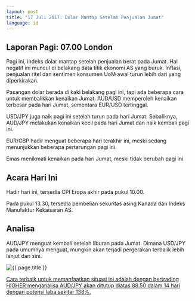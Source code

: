 ```yaml
---
layout: post
title: "17 Juli 2017: Dolar Mantap Setelah Penjualan Jumat"
language: id
---
```

## Laporan Pagi: 07.00 London

Pagi ini, indeks dolar mantap setelah penjualan berat pada Jumat. Hal negatif ini muncul di belakang data titik ekonomi AS yang buruk. Inflasi, penjualan ritel dan sentimen konsumen UoM awal turun lebih dari yang diperkirakan. 

Pasangan dolar berada di kaki belakang pagi ini, tapi ada beberapa cara untuk membalikkan kenaikan Jumat. AUD/USD memperoleh kenaikan terbesar pada hari Jumat, sementara EUR/USD tertinggal.

USD/JPY juga naik pagi ini setelah turun pada hari Jumat. Sebaliknya, AUD/JPY melakukan kenaikan kecil pada hari Jumat dan naik kembali pagi ini.

EUR/GBP hadir menguat beberapa hari terakhir ini, meski sedang menunjukkan beberapa pertarungan pagi ini.

Emas menikmati kenaikan pada hari Jumat, meski tidak berubah pagi ini.

## Acara Hari Ini

Hadir hari ini, tersedia CPI Eropa akhir pada pukul 10.00. 

Pada pukul 13.30, tersedia pembelian sekuritas asing Kanada dan Indeks Manufaktur Kekaisaran AS.

## Analisa

AUD/JPY menguat kembali setelah liburan pada Jumat. Dimana USD/JPY pada umumnya menguat, mungkin akan terjadi pergerakan terbalik lebih lanjut dari sini.

<img src="{{ site.url }}/images/id-17-july-17.png" alt="{{ page.title }}" title="{{ page.title }}">

<a href="%LINK%%?currency=USD& market=forex&underlying=frxAUDJPY&formname=higherlower&duration_amount=14&duration_units=d&amount=10&amount_type=payout&expiry_type=duration&barrier=88.5" target="_blank">Cara terbaik untuk memanfaatkan situasi ini adalah dengan bertrading HIGHER menganalisa AUD/JPY akan ditutup diatas 88.50 dalam 14 hari dengan potensi laba sekitar 138%.</a>